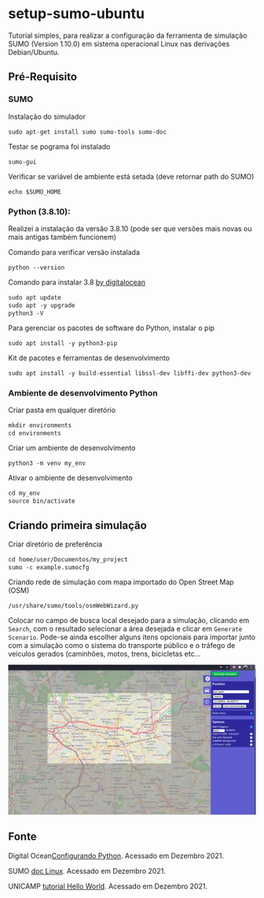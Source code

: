 # setup-sumo-ubuntu

Tutorial simples, para realizar a configuração da ferramenta de simulação SUMO (Version 1.10.0) em sistema operacional Linux nas derivações Debian/Ubuntu.

## Pré-Requisito

### SUMO

Instalação do simulador

    sudo apt-get install sumo sumo-tools sumo-doc

Testar se pograma foi instalado

    sumo-gui

Verificar se variável de ambiente está setada (deve retornar path do SUMO)

    echo $SUMO_HOME


### Python (3.8.10): 

Realizei a instalação da versão 3.8.10 (pode ser que versões mais novas ou mais antigas também funcionem)

Comando  para verificar versão instalada

    python --version

Comando para instalar 3.8 [by digitalocean](https://www.digitalocean.com/community/tutorials/how-to-install-python-3-and-set-up-a-programming-environment-on-an-ubuntu-20-04-server-pt)

    sudo apt update
    sudo apt -y upgrade
    python3 -V

Para gerenciar os pacotes de software do Python, instalar o pip

    sudo apt install -y python3-pip

Kit de pacotes e ferramentas de desenvolvimento

    sudo apt install -y build-essential libssl-dev libffi-dev python3-dev

### Ambiente de desenvolvimento Python

Criar pasta em qualquer diretório

    mkdir environments
    cd environments

Criar um ambiente de desenvolvimento

    python3 -m venv my_env

Ativar o ambiente de desenvolvimento

    cd my_env
    source bin/activate

## Criando primeira simulação

Criar diretório de preferência

    cd home/user/Documentos/my_project
    sumo -c example.sumocfg

Criando rede de simulação com mapa importado do Open Street Map (OSM)

    /usr/share/sumo/tools/osmWebWizard.py

Colocar no campo de busca local desejado para a simulação, clicando em `Search`, com o resultado selecionar a área desejada e clicar em `Generate Scenario`.
Pode-se ainda escolher alguns itens opcionais para importar junto com a simulação como o sistema do transporte público e o tráfego de veículos gerados (caminhões, motos, trens, bicicletas etc...

![image](start-ubuntu/OSM.png)

## Fonte

Digital Ocean[Configurando Python](https://www.digitalocean.com/community/tutorials/how-to-install-python-3-and-set-up-a-programming-environment-on-an-ubuntu-20-04-server-pt). Acessado em Dezembro 2021.

SUMO [doc Linux](https://sumo.dlr.de/docs/Installing/Linux_Build.html). Acessado em Dezembro 2021.

UNICAMP [tutorial Hello World](https://cst.fee.unicamp.br/sites/default/files/sumo/sumo-roadmap.pdf). Acessado em Dezembro 2021.